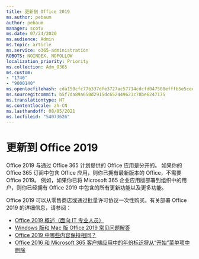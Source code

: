```yaml
---
title: 更新到 Office 2019
ms.author: pebaum
author: pebaum
manager: scotv
ms.date: 07/24/2020
ms.audience: Admin
ms.topic: article
ms.service: o365-administration
ROBOTS: NOINDEX, NOFOLLOW
localization_priority: Priority
ms.collection: Adm_O365
ms.custom:
- "1746"
- "9000140"
ms.openlocfilehash: cda150cfc77b337dfe3727ac57714cdcfd047508efffb5e5ceecfc0ebe4c8a27
ms.sourcegitcommit: b5f7da89a650d2915dc652449623c78be6247175
ms.translationtype: HT
ms.contentlocale: zh-CN
ms.lasthandoff: 08/05/2021
ms.locfileid: "54073626"
---
```

# <a name="update-to-office-2019"></a>更新到 Office 2019

Office 2019 与通过 Office 365 计划提供的 Office 应用是分开的。 如果你的 Office 365 订阅中包含 Office 应用，则你已拥有最新版本的 Office，不需要 Office 2019。 例如，如果你已将 Microsoft 365 企业应用版部署到组织中的用户，则你已经拥有 Office 2019 中包含的所有更新功能以及更多功能。

Office 2019 可以从零售商店或通过批量许可协议一次性购买。有关部署 Office 2019 的详细信息，请参阅：  

- [Office 2019 概述（面向 IT 专业人员）](https://docs.microsoft.com/deployoffice/office2019/overview)  
- [Windows 版和 Mac 版 Office 2019 常见问题解答](https://support.microsoft.com/help/4133312)  
- [Office 2019 中哪些内容保持相同？](https://docs.microsoft.com/deployoffice/office2019/overview#whats-stayed-the-same-in-office-2019)  
- [Office 2016 和 Microsoft 365 客户端应用中的年份标识将从“开始”菜单项中删除](https://support.office.com/article/8fe5e052-76d2-49de-af30-2e84ed3da907?wt.mc_id=Alchemy_ClientDIA)